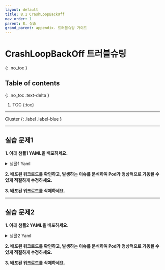 ```yaml
---
layout: default
title: 8.1 CrashLoopBackOff
nav_order: 1
parent: 8. 실습
grand_parent: appendix. 트러블슈팅 가이드
---
```


# CrashLoopBackOff 트러블슈팅
{: .no_toc }

## Table of contents
{: .no_toc .text-delta }

1. TOC
{:toc}

---

<div class="code-example" markdown="1">
Cluster
{: .label .label-blue }
</div>

---

## 실습 문제1

**1. 아래 샘플1 YAML을 배포하세요.**

<details>
<summary>샘플1 Yaml</summary>
  
{% highlight yaml %}
---
apiVersion: apps/v1
kind: Deployment
metadata:
  name: practice-trb-1-1
spec:
  replicas: 1
  selector:
    matchLabels:
      app: practice-trb-1-1
  template:
    metadata:
      labels:
        app: practice-trb-1-1
    spec:
      volumes:
      - name: logs
        emptyDir: {}
      initContainers:
      - name: init
        image: bash:5.0.11
        command: ['bash','-c','echo init > /var/log/cleaner/cleaner.log']
        volumeMounts:
        - name: logs
          mountPath: /var/log/cleaner
      containers:
      - name: cleaner-con
        image: bash:5.0.11
        args: ['bash','-c','while true; do echo `date`: "remove random file" >> /var/log/cleaner/cleaner.log; sleep 1; done']
        volumeMounts:
        - name: logs
          mountPath: /var/log/cleaner
      - name: logger-con
        image: busybox:1.31.0
        command: ["sh","-c","tail -f /var/log/cleaner/cleaner"]
        volumeMounts:
        - name: logs
          mountPath: /var/log/cleaner
{% endhighlight %}
   
</details>


**2. 배포된 워크로드를 확인하고, 발생하는 이슈를 분석하여 Pod가 정상적으로 기동될 수 있게 적절하게 수정하세요.**


**3. 배포된 워크로드를 삭제하세요.**

---

## 실습 문제2

**1. 아래 샘플2 YAML을 배포하세요.**

<details>
<summary>샘플2 Yaml</summary>
  
{% highlight yaml %}
---
apiVersion: apps/v1
kind: Deployment
metadata:
  name: practice-trb-1-2
spec:
  replicas: 1
  selector:
    matchLabels:
      app: practice-trb-1-2
  template:
    metadata:
      labels:
        app: practice-trb-1-2
    spec:
      volumes:
      - name: logs
        emptyDir: {}
      initContainers:
      - name: init
        image: bash:5.0.11
        command: ['bash','-c','echo init > /var/log/cleaner/cleaner.log']
        volumeMounts:
        - name: logs
          mountPath: /var/log/cleaner
      containers:
      - name: cleaner-con
        image: bash:5.0.11
        args: ['bash','-c','while true; do echo `date`: "remove random file" >> /var/log/cleaner/cleaner.log; sleep 1; done']
        volumeMounts:
        - name: logs
          mountPath: /var/log/cleaner
      - name: logger-con
        image: busybox:1.31.0
        command: ["sh","-c","tail -f /var/log/cleaner/cleaner"]
        volumeMounts:
        - name: logs
          mountPath: /var/log/cleaner
{% endhighlight %}
   
</details>


**2. 배포된 워크로드를 확인하고, 발생하는 이슈를 분석하여 Pod가 정상적으로 기동될 수 있게 적절하게 수정하세요.**


**3. 배포된 워크로드를 삭제하세요.**